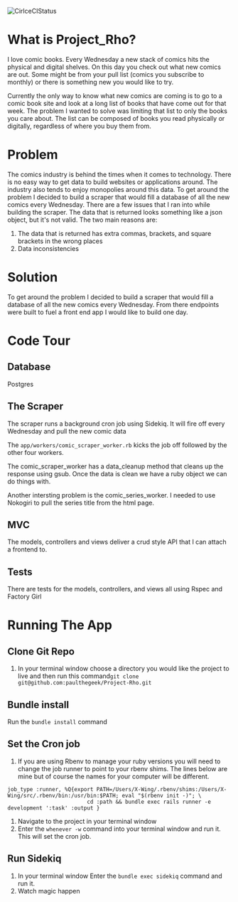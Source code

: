 ![CirlceCIStatus](https://circleci.com/gh/paulthegeek/Project-Rho.svg?style=shield&circle-token=:circle-token)

# What is Project_Rho?

I love comic books. Every Wednesday a new stack
of comics hits the physical and digital shelves. On this
day you check out what new comics are out. Some might be
from your pull list (comics you subscribe to monthly) or
there is something new you would like to try.

Currently the only way to know what new comics are coming
is to go to a comic book site and look at a long list
of books that have come out for that week. The problem I
wanted to solve was limiting that list to only the books
you care about. The list can be composed of books you read physically or digitally, regardless of where you buy them from.


# Problem
The comics industry is behind the times when it comes to technology. There is no
easy way to get data to build websites or applications around. The industry also
tends to enjoy monopolies around this data. To get around the problem I decided
to build a scraper that would fill a database of all the new comics every Wednesday.
There are a few issues that I ran into while building the scraper. The data that
is returned looks something like a json object, but it's not valid. The two main reasons are:
 1. The data that is returned has extra commas, brackets, and square brackets in the wrong places
 2. Data inconsistencies

# Solution
To get around the problem I decided to build a scraper that would fill a database
of all the new comics every Wednesday. From there endpoints were built to fuel
a front end app I would like to build one day.

# Code Tour

## Database
Postgres

## The Scraper
The scraper runs a background cron job using Sidekiq. It will fire off every Wednesday
and pull the new comic data

The ```app/workers/comic_scraper_worker.rb``` kicks the job off followed by the other four workers.

The comic_scraper_worker has a data_cleanup method that cleans up the response
using gsub. Once the data is clean we have a ruby object we can do things with.

Another intersting problem is the comic_series_worker. I needed to use Nokogiri to
pull the series title from the html page.

## MVC

The models, controllers and views deliver a crud style API that I can attach a frontend to.

## Tests
There are tests for the models, controllers, and views all using Rspec and Factory Girl

# Running The App

## Clone Git Repo
1. In your terminal window choose a directory you would like the project to live and then run this command```git clone git@github.com:paulthegeek/Project-Rho.git```

## Bundle install
Run the ```bundle install``` command

## Set the Cron job
1. If you are using Rbenv to manage your ruby versions you will need to change the job runner to point to your rbenv shims. The lines below are mine but of course the names for your computer will be different.
```
job_type :runner, %Q{export PATH=/Users/X-Wing/.rbenv/shims:/Users/X-Wing/src/.rbenv/bin:/usr/bin:$PATH; eval "$(rbenv init -)"; \
                         cd :path && bundle exec rails runner -e development ':task' :output }
```
1. Navigate to the project in your terminal window
2. Enter the ```whenever -w``` command into your terminal window and run it. This will set the cron job.

## Run Sidekiq
1. In your terminal window Enter the ```bundle exec sidekiq``` command and run it.
2. Watch magic happen
